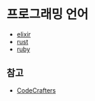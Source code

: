 # 프로그래밍 언어

- [elixir](elixir)
- [rust](rust)
- [ruby](ruby)

## 참고

- [CodeCrafters](https://app.codecrafters.io/)